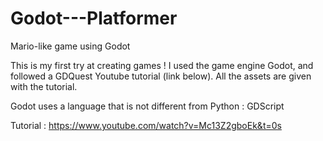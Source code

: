 # Godot---Platformer
Mario-like game using Godot

This is my first try at creating games ! I used the game engine Godot, and followed a GDQuest Youtube tutorial (link below).
All the assets are given with the tutorial.

Godot uses a language that is not different from Python : GDScript

Tutorial : https://www.youtube.com/watch?v=Mc13Z2gboEk&t=0s

